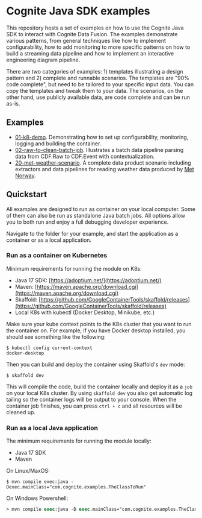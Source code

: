# Cognite Java SDK examples

This repository hosts a set of examples on how to use the Cognite Java SDK to interact with Cognite Data Fusion. The examples demonstrate various patterns, from general techniques like how to implement configurability, how to add monitoring to more specific patterns on how to build a streaming data pipeline and how to implement an interactive engineering diagram pipeline.

There are two categories of examples: 1) templates illustrating a design pattern and 2) complete and runnable scenarios. The templates are "90% code complete", but need to be tailored to your specific input data. You can copy the templates and tweak them to your data. The scenarios, on the other hand, use publicly available data, are code complete and can be run as-is. 

## Examples
- [01-k8-demo](./01-k8-demo/). Demonstrating how to set up configurability, monitoring, logging and building the container.
- [02-raw-to-clean-batch-job](./02-raw-to-clean-batch-job/). Illustrates a batch data pipeline parsing data from CDF.Raw to CDF.Event with contextualization.
- [20-met-weather-scenario](./20-met-weather-scenario/). A complete data product scenario including extractors and data pipelines for reading weather data produced by [Met Norway](https://api.met.no/).

## Quickstart

All examples are designed to run as container on your local computer. Some of them can also be run as standalone Java batch jobs. All options allow you to both run and enjoy a full debugging developer experience.

Navigate to the folder for your example, and start the application as a container or as a local application.

### Run as a container on Kubernetes

Minimum requirements for running the module on K8s:
- Java 17 SDK: [https://adoptium.net/](https://adoptium.net/)
- Maven: [https://maven.apache.org/download.cgi](https://maven.apache.org/download.cgi)
- Skaffold: [https://github.com/GoogleContainerTools/skaffold/releases](https://github.com/GoogleContainerTools/skaffold/releases)
- Local K8s with kubectl (Docker Desktop, Minikube, etc.)

Make sure your kube context points to the K8s cluster that you want to run the container on. For example, if you 
have Docker desktop installed, you should see something like the following:
```console
$ kubectl config current-context
docker-desktop
```

Then you can build and deploy the container using Skaffold's `dev` mode:
```console
$ skaffold dev
```
This will compile the code, build the container locally and deploy it as a `job` on your local K8s cluster. By using 
`skaffold dev` you also get automatic log tailing so the container logs will be output to your console. When the 
container job finishes, you can press `ctrl + c` and all resources will be cleaned up.

### Run as a local Java application

The minimum requirements for running the module locally:
- Java 17 SDK
- Maven

On Linux/MaxOS:
```console
$ mvn compile exec:java -Dexec.mainClass="com.cognite.examples.TheClassToRun"
```

On Windows Powershell:
```ps
> mvn compile exec:java -D exec.mainClass="com.cognite.examples.TheClassToRun"
```
